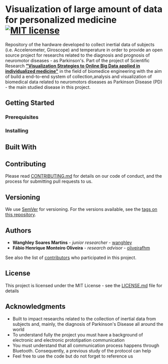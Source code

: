 # Visualization of large amount of data for personalized medicine<br>[![MIT license](https://img.shields.io/badge/License-MIT-blue.svg)](https://lbesson.mit-license.org/)<br>

Repository of the hardware developed to collect inertial data of subjects (i.e. Accelerometer, Giroscope) and temperature in order to provide an open source project for researchs related to the diagnosis and prognosis of neuromotor diseases - as Parkinson's. Part of the project of Scientific Research [**"Visualization Strategies to Online Big Data applied in individualized medicine"**](https://github.com/Wanghley/PIBIC-Strategies-Data-Visualization-Medicine) in the field of biomedice engineering with the aim of build a end-to-end system of collection,analysis and visualization of biomedical data related to neuromotors diseases as Parkinson Disease (PD) - the main studied disease in this project.

## Getting Started



### Prerequisites



### Installing



## Built With


## Contributing

Please read [CONTRIBUTING.md](https://gist.github.com/Wanghley/8d237a5e568b4e3149c0166dd010e375) for details on our code of conduct, and the process for submitting pull requests to us.

## Versioning

We use [SemVer](http://semver.org/) for versioning. For the versions available, see the [tags on this repository](https://github.com/your/project/tags). 

## Authors

* **Wanghley Soares Martins** - *junior researcher* - [wanghley](https://github.com/wanghley)
* **Fábio Henrique Monteiro Oliveira** - *research advisor* - [oliveirafhm](https://github.com/oliveirafhm)

See also the list of [contributors](https://github.com/Wanghley/PIBIC-Strategies-Data-Visualization-Medicine/contributors) who participated in this project.

## License

This project is licensed under the MIT License - see the [LICENSE.md](LICENSE.md) file for details

## Acknowledgments

* Built to impact researchs related to the collection of inertial data from subjects and, mainly, the diagnosis of Parkinson's Disease all around the world
* To understand fully the project you must have a background of electronic and electronic prototipation communication
* You must understand that all communication process happens through Bluetooth. Consequently, a previous study of the protocol can help
* Feel free to use the code but do not forget to reference us
